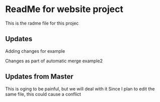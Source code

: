 # ReadMe for website project 



This is the radme file for this projec

## Updates

Adding changes for example

Changes as part of automatic merge example2

## Updates from Master

This is oging to be painful, but we will deal with it
Since I plan to edit the same file, this could cause a conflict
